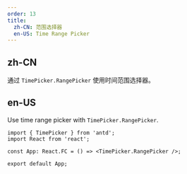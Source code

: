 ```yaml
---
order: 13
title:
  zh-CN: 范围选择器
  en-US: Time Range Picker
---
```


## zh-CN

通过 `TimePicker.RangePicker` 使用时间范围选择器。

## en-US

Use time range picker with `TimePicker.RangePicker`.

```tsx
import { TimePicker } from 'antd';
import React from 'react';

const App: React.FC = () => <TimePicker.RangePicker />;

export default App;
```
